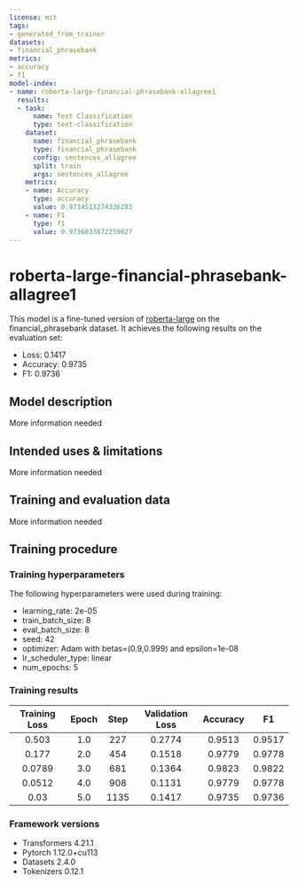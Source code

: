 ```yaml
---
license: mit
tags:
- generated_from_trainer
datasets:
- financial_phrasebank
metrics:
- accuracy
- f1
model-index:
- name: roberta-large-financial-phrasebank-allagree1
  results:
  - task:
      name: Text Classification
      type: text-classification
    dataset:
      name: financial_phrasebank
      type: financial_phrasebank
      config: sentences_allagree
      split: train
      args: sentences_allagree
    metrics:
    - name: Accuracy
      type: accuracy
      value: 0.9734513274336283
    - name: F1
      type: f1
      value: 0.9736033872259027
---
```


<!-- This model card has been generated automatically according to the information the Trainer had access to. You
should probably proofread and complete it, then remove this comment. -->

# roberta-large-financial-phrasebank-allagree1

This model is a fine-tuned version of [roberta-large](https://huggingface.co/roberta-large) on the financial_phrasebank dataset.
It achieves the following results on the evaluation set:
- Loss: 0.1417
- Accuracy: 0.9735
- F1: 0.9736

## Model description

More information needed

## Intended uses & limitations

More information needed

## Training and evaluation data

More information needed

## Training procedure

### Training hyperparameters

The following hyperparameters were used during training:
- learning_rate: 2e-05
- train_batch_size: 8
- eval_batch_size: 8
- seed: 42
- optimizer: Adam with betas=(0.9,0.999) and epsilon=1e-08
- lr_scheduler_type: linear
- num_epochs: 5

### Training results

| Training Loss | Epoch | Step | Validation Loss | Accuracy | F1     |
|:-------------:|:-----:|:----:|:---------------:|:--------:|:------:|
| 0.503         | 1.0   | 227  | 0.2774          | 0.9513   | 0.9517 |
| 0.177         | 2.0   | 454  | 0.1518          | 0.9779   | 0.9778 |
| 0.0789        | 3.0   | 681  | 0.1364          | 0.9823   | 0.9822 |
| 0.0512        | 4.0   | 908  | 0.1131          | 0.9779   | 0.9778 |
| 0.03          | 5.0   | 1135 | 0.1417          | 0.9735   | 0.9736 |


### Framework versions

- Transformers 4.21.1
- Pytorch 1.12.0+cu113
- Datasets 2.4.0
- Tokenizers 0.12.1
